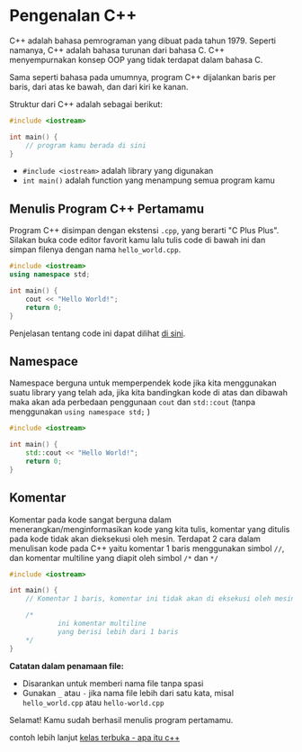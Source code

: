 # Pengenalan C++

C++ adalah bahasa pemrograman yang dibuat pada tahun 1979. Seperti namanya, C++ adalah bahasa turunan dari bahasa C. C++ menyempurnakan konsep OOP yang tidak terdapat dalam bahasa C.

Sama seperti bahasa pada umumnya, program C++ dijalankan baris per baris, dari atas ke bawah, dan dari kiri ke kanan.

Struktur dari C++ adalah sebagai berikut:

```cpp
#include <iostream>

int main() {
	// program kamu berada di sini
}
```

- `#include <iostream>` adalah library yang digunakan
- `int main()` adalah function yang menampung semua program kamu

## Menulis Program C++ Pertamamu

Program C++ disimpan dengan ekstensi `.cpp`, yang berarti "C Plus Plus". Silakan buka code editor favorit kamu lalu tulis code di bawah ini dan simpan filenya dengan nama `hello_world.cpp`.

```cpp
#include <iostream>
using namespace std;

int main() {
	cout << "Hello World!";
	return 0;
}
```

Penjelasan tentang code ini dapat dilihat [di sini](hello_world.cpp).

## Namespace

Namespace berguna untuk memperpendek kode jika kita menggunakan suatu library yang telah ada,
jika kita bandingkan kode di atas dan dibawah maka akan ada perbedaan penggunaan `cout` dan `std::cout` (tanpa menggunakan `using namespace std;` )

```cpp
#include <iostream>

int main() {
	std::cout << "Hello World!";
	return 0;
}
```

## Komentar

Komentar pada kode sangat berguna dalam menerangkan/menginformasikan kode yang kita tulis, komentar yang ditulis pada kode tidak akan dieksekusi oleh mesin.
Terdapat 2 cara dalam menulisan kode pada C++ yaitu komentar 1 baris menggunakan simbol `//`, dan komentar multiline yang diapit oleh simbol `/*` dan `*/`

```cpp
#include <iostream>

int main() {
	// Komentar 1 baris, komentar ini tidak akan di eksekusi oleh mesin

	/*
			ini komentar multiline
			yang berisi lebih dari 1 baris
	*/
}
```

**Catatan dalam penamaan file:**

- Disarankan untuk memberi nama file tanpa spasi
- Gunakan `_` atau `-` jika nama file lebih dari satu kata, misal `hello_world.cpp` atau `hello-world.cpp`

Selamat! Kamu sudah berhasil menulis program pertamamu.

contoh lebih lanjut [kelas terbuka - apa itu c++](https://www.youtube.com/watch?v=WtBF_-pLrjE&list=PLZS-MHyEIRo4Ze0bbGB1WKBSNMPzi-eWI&index=1)
